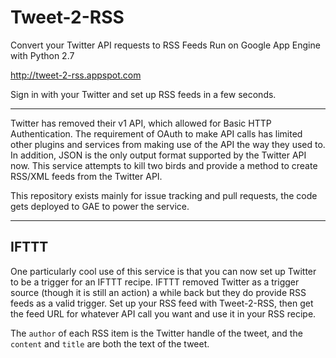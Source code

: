 Tweet-2-RSS
===========

Convert your Twitter API requests to RSS Feeds
Run on Google App Engine with Python 2.7

http://tweet-2-rss.appspot.com

Sign in with your Twitter and set up RSS feeds in a few seconds.

----

Twitter has removed their v1 API, which allowed for Basic HTTP Authentication. The requirement of OAuth to make API calls has limited other plugins and services from making use of the API the way they used to. In addition, JSON is the only output format supported by the Twitter API now. This service attempts to kill two birds and provide a method to create RSS/XML feeds from the Twitter API.

This repository exists mainly for issue tracking and pull requests, the code gets deployed to GAE to power the service.

-----

## IFTTT

One particularly cool use of this service is that you can now set up Twitter to be a trigger for an IFTTT recipe. IFTTT removed Twitter as a trigger source (though it is still an action) a while back but they do provide RSS feeds as a valid trigger. Set up your RSS feed with Tweet-2-RSS, then get the feed URL for whatever API call you want and use it in your RSS recipe. 

The `author` of each RSS item is the Twitter handle of the tweet, and the `content` and `title` are both the text of the tweet.
